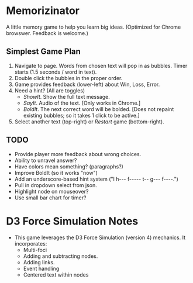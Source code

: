 # Memorizinator
A little memory game to help you learn big ideas. (Optimized for Chrome browswer. Feedback is welcome.)

## Simplest Game Plan
1) Navigate to page. Words from chosen text will pop in as bubbles.  Timer starts (1.5 seconds / word in text).
2) Double click the bubbles in the proper order.
3) Game provides feedback (lower-left) about Win, Loss, Error.
4) Need a hint? (All are toggles)
   * _ShowIt_. Show the full text message.
   * _SayIt_. Audio of the text. [Only works in Chrome.]
   * _BoldIt_. The next correct word will be bolded. [Does not repaint existing bubbles; so it takes 1 click to be active.]
5) Select another text (top-right) or _Restart_ game (bottom-right).

## TODO
* Provide player more feedback about wrong choices.
* Ability to unravel answer?
* Have colors mean something? (paragraphs?)
* Improve BoldIt (so it works "now")
* Add an underscore-based hint system ("I h--- f----- t-- g--- f----.")
* Pull in dropdown select from json.
* Highlight node on mouseover?
* Use small bar chart for timer?

# D3 Force Simulation Notes
* This game leverages the D3 Force Simulation (version 4) mechanics.  It incorporates:
  * Multi-foci
  * Adding and subtracting nodes.
  * Adding links.
  * Event handling
  * Centered text within nodes